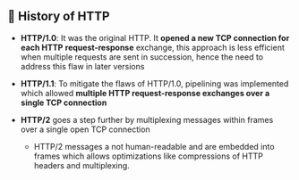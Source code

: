## 📜 History of HTTP

- **HTTP/1.0**: It was the original HTTP. It **opened a new TCP connection for each HTTP** **request-response** exchange, this approach is less efficient when multiple requests are sent in succession, hence the need to address this flaw in later versions

- **HTTP/1.1**: To mitigate the flaws of HTTP/1.0, pipelining was implemented which allowed **multiple HTTP request-response exchanges over a single TCP connection**

- **HTTP/2** goes a step further by multiplexing messages within frames over a single open TCP connection
    - HTTP/2 messages a not human-readable and are embedded into frames which allows optimizations like compressions of HTTP headers and multiplexing.